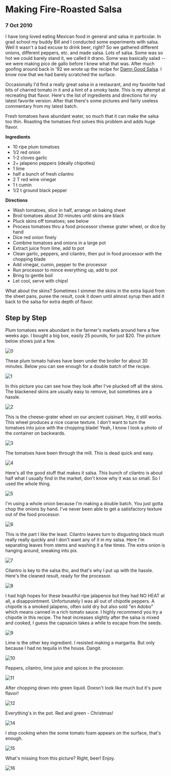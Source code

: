 # Making Fire-Roasted Salsa

### 7 Oct 2010

I have long loved eating Mexican food in general and salsa in
particular.  In grad school my buddy Bill and I conducted
some experiments with salsa.  Well it wasn't a bad excuse to drink
beer, right?  So we gathered different onions, different peppers,
etc. and made salsa.  Lots of salsa.  Some was so hot we could barely
stand it, we called it drano.  Some was basically salad -- we were
making pico de gallo before I knew what that was.  After much goofing
around back in '92 we wrote up the recipe for
[Damn Good Salsa](19920102_salsa_eng.html). I know now that we had
barely scratched the surface.

Occasionally I'd find a really great salsa in a restaurant, and my
favorite had bits of charred tomato in it and a hint of a smoky
taste.  This is my attempt at recreating that flavor.  Here's the list
of ingredients and directions for my latest favorite version. After
that there's some pictures and fairly useless commentary from my
latest batch.  

Fresh tomatoes have abundant water, so much that it can make the salsa too 
thin.  Roasting the tomatoes first solves this problem and adds huge flavor.

__Ingredients__

* 10 ripe plum tomatoes
* 1/2 red onion
* 1-2 cloves garlic
* 2+ jalapeno peppers (ideally chipotles)
* 1 lime
* half a bunch of fresh cilantro
* 2 T red wine vinegar
* 1 t cumin
* 1/2 t ground black pepper

__Directions__

* Wash tomatoes, slice in half, arrange on baking sheet
* Broil tomatoes about 30 minutes until skins are black
* Pluck skins off tomatoes; see below
* Process tomatoes thru a food processor cheese grater wheel,
     or dice by hand
* Dice red onion finely
* Combine tomatoes and onions in a large pot
* Extract juice from lime, add to pot
* Clean garlic, peppers, and cilantro, then put in food processor
  with the chopping blade
* Add vinegar, cumin, pepper to the processor
* Run processor to mince everything up, add to pot
* Bring to gentle boil
* Let cool, serve with chips!

What about the skins? Sometimes I simmer the skins in the extra liquid
from the sheet pans, puree the result, cook it down until almost syrup
then add it back to the salsa for extra depth of flavor.

## Step by Step

Plum tomatoes were abundant in the farmer's markets around here a few
weeks ago.  I bought a big box, easily 25 pounds, for just $20.  The
picture below shows just a few.

![0](pix/salsa-0.jpg)

These plum tomato halves have been under the broiler for about 30
minutes. Below you can see enough for a double batch of the recipe.

![1](pix/salsa-1.jpg)

In this picture you can see how they look after I've plucked off all
the skins.  The blackened skins are usually easy to remove, but
sometimes are a hassle.  

![2](pix/salsa-2.jpg)

This is the cheese-grater wheel on our ancient cuisinart.  Hey, it
still works.  This wheel produces a nice coarse texture.  I don't want
to turn the tomatoes into juice with the chopping blade!  Yeah, I know
I took a photo of the container on backwards.

![3](pix/salsa-3.jpg)

The tomatoes have been through the mill.  This is dead quick and easy.

![4](pix/salsa-4.jpg)

Here's all the good stuff that makes it salsa.  This bunch of cilantro is
about half what I usually find in the market, don't know why it was so
small.  So I used the whole thing.  

![5](pix/salsa-5.jpg)

I'm using a whole onion because I'm making a double batch.  You just
gotta chop the onions by hand.  I've never been able to get a
satisfactory texture out of the food processor. 

![6](pix/salsa-6.jpg)

This is the part I like the least.  Cilantro leaves turn to disgusting
black mush really really quickly and I don't want any of it in my
salsa.  Here I'm separating leaves from stems and washing it a few times.
The extra onion is hanging around, sneaking into pix.

![7](pix/salsa-7.jpg)

Cilantro is key to the salsa tho, and that's why I put up with the
hassle.  Here's the cleaned result, ready for the processor.

![8](pix/salsa-8.jpg)

I had high hopes for these beautiful ripe jalapenos but they had NO
HEAT at all, a disappointment.  Unfortunately I was all out of
chipotle peppers.  A chipotle is a smoked jalapeno, often sold dry
but also sold "en Adobo" which means canned in a rich tomato sauce.
I highly recommend you try a chipotle in this recipe.  The heat 
increases slightly after the salsa is mixed and cooked, I guess the
capsaicin takes a while to escape from the seeds.

![9](pix/salsa-9.jpg)

Lime is the other key ingredient.  I resisted making a margarita.  But
only because I had no tequila in the house.  Dangit.

![10](pix/salsa-10.jpg)

Peppers, cilantro, lime juice and spices in the processor.

![11](pix/salsa-11.jpg)

After chopping down into green liquid.  Doesn't look like much but
it's pure flavor!

![12](pix/salsa-12.jpg)

Everything's in the pot.  Red and green - Christmas!

![14](pix/salsa-14.jpg)

I stop cooking when the some tomato foam appears on the surface,
that's enough.

![15](pix/salsa-15.jpg)

What's missing from this picture?  Right, beer!  Enjoy.

![16](pix/salsa-16.jpg)
